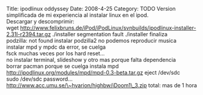 Title: ipodlinux oddyssey
Date: 2008-4-25
Category: TODO
Version simplificada de mi experiencia al instalar linux en el ipod. Descargar y descomprimir:
wget http://www.felixbruns.de/iPod/iPodLinux/svnbuilds/ipodlinux-installer-2.31l-r2394.tar.gz ./installer segmentation fault ./installer
finaliza podzilla: not found instalar podzilla2 no podemos reproducir musica instalar mpd y mpdc da error, se cuelga
fsck muchas veces por los hard reset... no instalar terminal, slideshow y otro mas porque falta dependencia borrar pacman porque se cuelga
instala mpd http://ipodlinux.org/modules/mpd/mpd-0.3-beta.tar.gz eject /dev/sdc sudo /dev/sdc password...
http://www.acc.umu.se/\~hyarion/highbw/iDoom1\_3.zip total: mas de 1 hora
